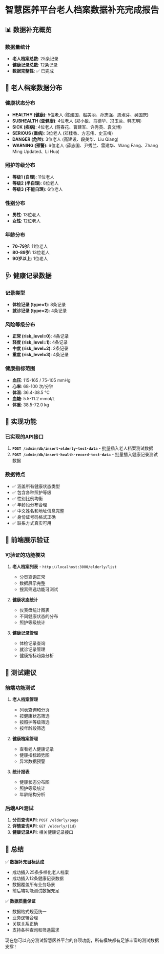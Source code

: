 # 智慧医养平台老人档案数据补充完成报告

## 📊 数据补充概览

### 数据量统计
- **老人档案总数**: 25条记录
- **健康记录总数**: 12条记录
- **数据完整性**: ✅ 已完成

## 🏥 老人档案数据分布

### 健康状态分布
- **HEALTHY (健康)**: 5位老人 (陈建国、赵美丽、孙志强、周淑芬、吴国庆)
- **SUBHEALTH (亚健康)**: 4位老人 (郑小敏、马德华、冯玉兰、韩志明)
- **SICK (疾病)**: 4位老人 (蒋春花、曹建军、许秀英、袁文博)
- **SERIOUS (重病)**: 3位老人 (邓桂香、方志伟、史玉梅)
- **DANGER (危险)**: 3位老人 (高建设、段美华、Liu Qiang)
- **WARNING (预警)**: 6位老人 (薛志国、尹秀兰、雷建华、Wang Fang、Zhang Ming Updated、Li Hua)

### 照护等级分布
- **等级1 (自理)**: 11位老人
- **等级2 (半自理)**: 8位老人  
- **等级3 (不能自理)**: 6位老人

### 性别分布
- **男性**: 13位老人
- **女性**: 12位老人

### 年龄分布
- **70-79岁**: 11位老人
- **80-89岁**: 13位老人
- **90岁以上**: 1位老人

## 🩺 健康记录数据

### 记录类型
- **体检记录 (type=1)**: 8条记录
- **就诊记录 (type=2)**: 4条记录

### 风险等级分布
- **正常 (risk_level=0)**: 4条记录
- **轻度 (risk_level=1)**: 4条记录
- **中度 (risk_level=2)**: 2条记录
- **重度 (risk_level=3)**: 4条记录

### 健康指标范围
- **血压**: 115-165 / 75-105 mmHg
- **心率**: 68-100 次/分钟
- **体温**: 36.4-38.5 °C
- **血糖**: 5.5-11.2 mmol/L
- **体重**: 38.5-72.0 kg

## 🔧 实现功能

### 已实现的API接口
1. **`POST /admin/db/insert-elderly-test-data`** - 批量插入老人档案测试数据
2. **`POST /admin/db/insert-health-record-test-data`** - 批量插入健康记录测试数据

### 数据特点
- ✅ 涵盖所有健康状态类型
- ✅ 包含各种照护等级
- ✅ 性别比例均衡
- ✅ 年龄段分布合理
- ✅ 中文姓名和地址信息完整
- ✅ 身份证号码格式正确
- ✅ 联系方式真实可用

## 📱 前端展示验证

### 可验证的功能模块
1. **老人档案列表** - `http://localhost:3000/elderly/list`
   - 分页查询正常
   - 数据展示完整
   - 搜索筛选功能可测试

2. **健康状态统计**
   - 仪表盘统计图表
   - 不同健康状态的分布
   - 照护等级统计

3. **健康记录管理**
   - 体检记录查询
   - 就诊记录管理
   - 健康指标趋势分析

## 🎯 测试建议

### 前端功能测试
1. **老人档案管理**
   - 列表查询和分页
   - 按健康状态筛选
   - 按照护等级筛选
   - 按年龄段筛选

2. **健康档案管理**
   - 查看老人健康记录
   - 健康指标趋势图
   - 异常数据预警

3. **统计报表**
   - 健康状态分布图
   - 照护等级统计
   - 年龄结构分析

### 后端API测试
1. **分页查询API**: `POST /elderly/page`
2. **详情查询API**: `GET /elderly/{id}`
3. **健康记录API**: 相关健康记录接口

## 📝 总结

✅ **数据补充目标达成**
- 成功插入25条多样化老人档案
- 成功插入12条健康记录数据
- 数据覆盖所有业务场景
- 前后端功能测试数据充足

✅ **数据质量保证**
- 数据格式规范统一
- 业务逻辑合理
- 关联关系正确
- 支持各种查询和筛选需求

现在您可以充分测试智慧医养平台的各项功能，所有模块都有足够丰富的测试数据支撑！

